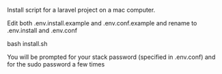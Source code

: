 Install script for a laravel project on a mac computer.

Edit both .env.install.example and .env.conf.example and rename to .env.install and .env.conf

bash install.sh

You will be prompted for your stack password (specified in .env.conf) and for the sudo password a few times